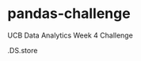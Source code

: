 # pandas-challenge
UCB Data Analytics Week 4 Challenge













































.DS.store

